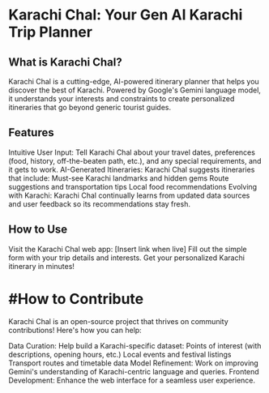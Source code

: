 # Karachi Chal: Your Gen AI Karachi Trip Planner
## What is Karachi Chal?

Karachi Chal is a cutting-edge, AI-powered itinerary planner that helps you discover the best of Karachi. Powered by Google's Gemini language model, it understands your interests and constraints to create personalized itineraries that go beyond generic tourist guides.

## Features

Intuitive User Input: Tell Karachi Chal about your travel dates, preferences (food, history, off-the-beaten path, etc.), and any special requirements, and it gets to work.
AI-Generated Itineraries: Karachi Chal suggests itineraries that include:
Must-see Karachi landmarks and hidden gems
Route suggestions and transportation tips
Local food recommendations
Evolving with Karachi: Karachi Chal continually learns from updated data sources and user feedback so its recommendations stay fresh.
## How to Use

Visit the Karachi Chal web app: [Insert link when live]
Fill out the simple form with your trip details and interests.
Get your personalized Karachi itinerary in minutes!

# #How to Contribute

Karachi Chal is an open-source project that thrives on community contributions! Here's how you can help:

Data Curation: Help build a Karachi-specific dataset:
Points of interest (with descriptions, opening hours, etc.)
Local events and festival listings
Transport routes and timetable data
Model Refinement: Work on improving Gemini's understanding of Karachi-centric language and queries.
Frontend Development: Enhance the web interface for a seamless user experience.